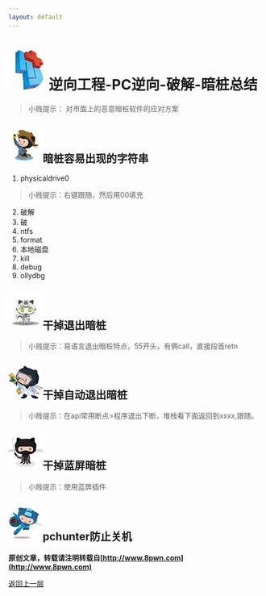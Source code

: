 ```yaml
---
layout: default
---
```

# ![](../img/hj.jpg)逆向工程-PC逆向-破解-暗桩总结
>小贱提示： 对市面上的恶意暗桩软件的应对方案

## ![](../img/github8.png)暗桩容易出现的字符串
1. physicaldrive0
>小贱提示：右键跟随，然后用00填充
2. 破解
3. 破
4. ntfs
5. format
6. 本地磁盘
7. kill
8. debug
9. ollydbg

## ![](../img/github9.png)干掉退出暗桩
>小贱提示：易语言退出暗桩特点，55开头，有俩call，直接段首retn

## ![](../img/github10.png)干掉自动退出暗桩
>小贱提示：在api常用断点>程序退出下断，堆栈看下面返回到xxxx,跟随。

## ![](../img/github11.png)干掉蓝屏暗桩
>小贱提示：使用蓝屏插件

## ![](../img/github12.png)pchunter防止关机

__原创文章，转载请注明转载自[http://www.8pwn.com](http://www.8pwn.com)__

[返回上一层](./reverse)
